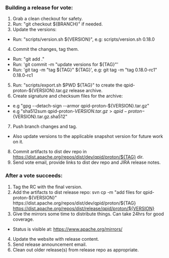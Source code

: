 ### Building a release for vote:

1. Grab a clean checkout for safety.
2. Run: "git checkout ${BRANCH}" if needed.
3. Update the versions:
  - Run: "scripts/version.sh ${VERSION}", e.g: scripts/version.sh 0.18.0
4. Commit the changes, tag them.
  - Run: "git add ."
  - Run: 'git commit -m "update versions for ${TAG}"'
  - Run: 'git tag -m "tag ${TAG}" ${TAG}', e.g: git tag -m "tag 0.18.0-rc1" 0.18.0-rc1
5. Run: "scripts/export.sh $PWD ${TAG}" to create the qpid-proton-${VERSION}.tar.gz release archive.
6. Create signature and checksum files for the archive:
  - e.g "gpg --detach-sign --armor qpid-proton-${VERSION}.tar.gz"
  - e.g "sha512sum qpid-proton-${VERSION}.tar.gz > qpid-proton-${VERSION}.tar.gz.sha512"
7. Push branch changes and tag.
  - Also update versions to the applicable snapshot version for future work on it.
8. Commit artifacts to dist dev repo in https://dist.apache.org/repos/dist/dev/qpid/proton/${TAG} dir.
9. Send vote email, provide links to dist dev repo and JIRA release notes.


### After a vote succeeds:

1. Tag the RC with the final version.
2. Add the artifacts to dist release repo:
   svn cp -m "add files for qpid-proton-${VERSION}" https://dist.apache.org/repos/dist/dev/qpid/proton/${TAG} https://dist.apache.org/repos/dist/release/qpid/proton/${VERSION}
3. Give the mirrors some time to distribute things. Can take 24hrs for good coverage.
  - Status is visible at: https://www.apache.org/mirrors/
4. Update the website with release content.
5. Send release announcement email.
6. Clean out older release(s) from release repo as appropriate.
